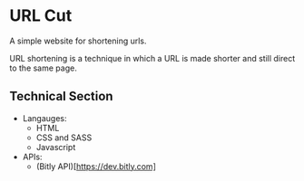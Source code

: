 # URL Cut
A simple website for shortening urls.

URL shortening is a technique in which a URL is made shorter and still direct to the same page.

## Technical Section
* Langauges:
    * HTML
    * CSS and SASS
    * Javascript
* APIs:
    * (Bitly API)[https://dev.bitly.com]